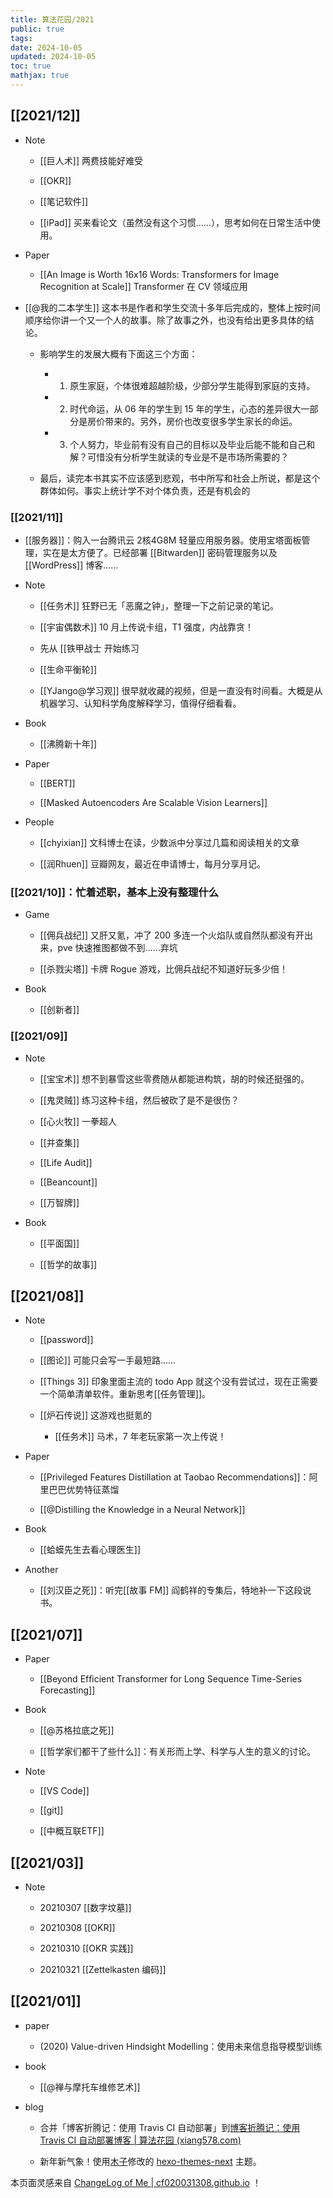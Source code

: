 ```yaml
---
title: 算法花园/2021
public: true
tags:
date: 2024-10-05
updated: 2024-10-05
toc: true
mathjax: true
---
```


## [[2021/12]]

  + Note

    + [[巨人术]] 两费技能好难受

    + [[OKR]]

    + [[笔记软件]]

    + [[iPad]] 买来看论文（虽然没有这个习惯……），思考如何在日常生活中使用。

  + Paper

    + [[An Image is Worth 16x16 Words: Transformers for Image Recognition at Scale]] Transformer 在 CV 领域应用

  + [[@我的二本学生]] 这本书是作者和学生交流十多年后完成的，整体上按时间顺序给你讲一个又一个人的故事。除了故事之外，也没有给出更多具体的结论。

    + 影响学生的发展大概有下面这三个方面：

      + 1.  原生家庭，个体很难超越阶级，少部分学生能得到家庭的支持。

      + 2.  时代命运，从 06 年的学生到 15 年的学生，心态的差异很大一部分是房价带来的。另外，房价也改变很多学生家长的命运。

      + 3.  个人努力，毕业前有没有自己的目标以及毕业后能不能和自己和解？可惜没有分析学生就读的专业是不是市场所需要的？

    + 最后，读完本书其实不应该感到悲观，书中所写和社会上所说，都是这个群体如何。事实上统计学不对个体负责，还是有机会的

### [[2021/11]]

  + [[服务器]]：购入一台腾讯云 2核4G8M 轻量应用服务器。使用宝塔面板管理，实在是太方便了。已经部署 [[Bitwarden]] 密码管理服务以及 [[WordPress]] 博客……

  + Note

    + [[任务术]] 狂野已无「恶魔之钟」，整理一下之前记录的笔记。

    + [[宇宙偶数术]] 10 月上传说卡组，T1 强度，内战靠贪！

    + 先从 [[铁甲战士 开始练习

    + [[生命平衡轮]]

    + [[YJango@学习观]] 很早就收藏的视频，但是一直没有时间看。大概是从机器学习、认知科学角度解释学习，值得仔细看看。

  + Book

    + [[沸腾新十年]]

  + Paper

    + [[BERT]]

    + [[Masked Autoencoders Are Scalable Vision Learners]]

  + People

    + [[chyixian]] 文科博士在读，少数派中分享过几篇和阅读相关的文章

    + [[润Rhuen]] 豆瓣网友，最近在申请博士，每月分享月记。

### [[2021/10]]：忙着述职，基本上没有整理什么

  + Game

    + [[佣兵战纪]] 又肝又氪，冲了 200 多连一个火焰队或自然队都没有开出来，pve 快速推图都做不到……弃坑

    + [[杀戮尖塔]] 卡牌 Rogue 游戏，比佣兵战纪不知道好玩多少倍！

  + Book

    + [[创新者]]

### [[2021/09]]

  + Note

    + [[宝宝术]] 想不到暴雪这些零费随从都能进构筑，胡的时候还挺强的。

    + [[鬼灵贼]] 练习这种卡组，然后被砍了是不是很伤？

    + [[心火牧]] 一拳超人

    + [[并查集]]

    + [[Life Audit]]

    + [[Beancount]]

    + [[万智牌]]

  + Book

    + [[平面国]]

    + [[哲学的故事]]

## [[2021/08]]

  + Note

    + [[password]]

    + [[图论]] 可能只会写一手最短路......

    + [[Things 3]] 印象里面主流的 todo App 就这个没有尝试过，现在正需要一个简单清单软件。重新思考[[任务管理]]。

    + [[炉石传说]] 这游戏也挺氪的

      + [[任务术]] 马术，7 年老玩家第一次上传说！

  + Paper

    + [[Privileged Features Distillation at Taobao Recommendations]]：阿里巴巴优势特征蒸馏

    + [[@Distilling the Knowledge in a Neural Network]]

  + Book

    + [[蛤蟆先生去看心理医生]]

  + Another

    + [[刘汉臣之死]]：听完[[故事 FM]] 阎鹤祥的专集后，特地补一下这段说书。

## [[2021/07]]

  + Paper

    + [[Beyond Efﬁcient Transformer for Long Sequence Time-Series Forecasting]]

  + Book

    + [[@苏格拉底之死]]

    + [[哲学家们都干了些什么]]：有关形而上学、科学与人生的意义的讨论。

  + Note

    + [[VS Code]]

    + [[git]]

    + [[中概互联ETF]]

## [[2021/03]]

  + Note

    + 20210307 [[数字坟墓]]

    + 20210308 [[OKR]]

    + 20210310 [[OKR 实践]]

    + 20210321 [[Zettelkasten 编码]]

## [[2021/01]]

  + paper

    + (2020) Value-driven Hindsight Modelling：使用未来信息指导模型训练

  + book

    + [[@禅与摩托车维修艺术]]

  + blog

    + 合并「博客折腾记：使用 Travis CI 自动部署」到[博客折腾记：使用 Travis CI 自动部署博客 | 算法花园 (xiang578.com)](https://xiang578.com/post/use-travis-ci-to-auto-build-blog.html)

    + 新年新气象！使用[木子](https://blog.k8s.li/)修改的 [hexo-themes-next](https://github.com/muzi502/blog) 主题。

本页面灵感来自  [ChangeLog of Me | cf020031308.github.io](https://cf020031308.github.io/changelog.html) ！

